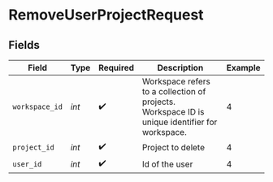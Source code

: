# RemoveUserProjectRequest


## Fields

| Field                                                                                          | Type                                                                                           | Required                                                                                       | Description                                                                                    | Example                                                                                        |
| ---------------------------------------------------------------------------------------------- | ---------------------------------------------------------------------------------------------- | ---------------------------------------------------------------------------------------------- | ---------------------------------------------------------------------------------------------- | ---------------------------------------------------------------------------------------------- |
| `workspace_id`                                                                                 | *int*                                                                                          | :heavy_check_mark:                                                                             | Workspace refers to a collection of projects. Workspace ID is unique identifier for workspace. | 4                                                                                              |
| `project_id`                                                                                   | *int*                                                                                          | :heavy_check_mark:                                                                             | Project to delete                                                                              | 4                                                                                              |
| `user_id`                                                                                      | *int*                                                                                          | :heavy_check_mark:                                                                             | Id of the user                                                                                 | 4                                                                                              |